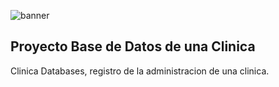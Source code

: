 ![banner](./imagenes/banner.jpg)

## Proyecto Base de Datos de una Clinica

Clinica Databases, registro de la administracion de una clinica.
